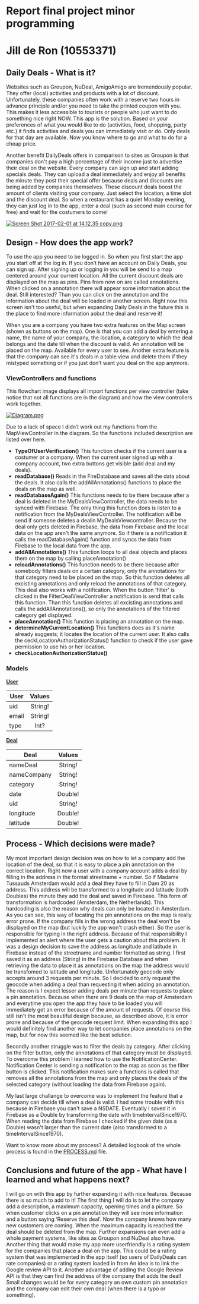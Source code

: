 # Report final project minor programming
# Jill de Ron (10553371) 

## Daily Deals - What is it? 
Websites such as Groupon, NuDeal, AmigoAmigo are tremendously popular. They offer (local) activities and products with a lot of discount. Unfortunately, these companies often work with a reserve two hours in advance principle and/or you need to take the printed coupon with you. This makes it less accessible to tourists or people who just want to do something nice right NOW. This app is the solution. Based on your preferences of what you would like to do (activities, food, shopping, party etc.) it finds activities and deals you can immediately visit or do. Only deals for that day are available. Now you know where to go and what to do for a cheap price.

Another benefit DailyDeals offers in comparison to sites as Groupon is that companies don't pay a high percentage of their income just to advertise their deal on the website. Every company can sign up and start adding specials deals. They can upload a deal immediately and enjoy all benefits the minute they post their special offer because deals and discounts are being added by companies themselves. These discount deals boost the amount of clients visiting your company. Just select the location, a time slot and the discount deal. So when a restaurant has a quiet Monday evening, they can just log in to the app, enter a deal (such as second main course for free) and wait for the costumers to come!

[![Screen Shot 2017-02-01 at 14.12.35 copy.png](https://s30.postimg.org/gf431drfl/Screen_Shot_2017_02_01_at_14_12_35_copy.png)](https://postimg.org/image/fctwiu8m5/)

## Design - How does the app work? 
To use the app you need to be logged in. So when you first start the app you start off at the log in. If you don’t have an account on Daily Deals, you can sign up. After signing up or logging in you will be send to a map centered around your current location. All the current discount deals are displayed on the map as pins. Pins from now on are called annotations. When clicked on a annotation there will appear some information about the deal. Still interested? Than you can click on the annotation and the information about the deal will be loaded in another screen. Right now this screen isn't too useful, but when expanding Daily Deals in the future this is the place to find more information aobut the deal and reserve it!

When you are a company you have two extra features on the Map screen (shown as buttons on the map). One is that you can add a deal by entering a name, the name of your company, the location, a category to which the deal belongs and the date till when the discount is valid. An annotation will be placed on the map. Available for every user to see. Another extra feature is that the company can see it's deals in a table view and delete them if they mistyped something or if you just don’t want you deal on the app anymore. 

### ViewControllers and functions
This flowchart image displays all import functions per view controller (take notice that not all functions are in the diagram) and how the view controllers work together. 

[![Diagram.png](https://s28.postimg.org/saryvoulp/Diagram.png)](https://postimg.org/image/7qn4x7euh/)

Due to a lack of space I didn’t work out my functions from the MapViewController in the diagram. So the functions included description are listed over here.
- **TypeOfUserVerification()** This function checks if the current user is a costumer or a company. When the current user signed up with a company account, two extra buttons get visible (add deal and my deals). 
- **readDatabase()** Reads in the FireDatabase and saves all the data about the deals. It also calls the addAllAnnotations() functions to place the deals on the map as well. 
- **readDatabaseAgain()** This functions needs to be there because after a deal is deleted in the MyDealsViewController, the data needs to be synced with Firebase. The only thing this function does is listen to a notification from the MyDealsViewController. The notification will be send if someone deletes a dealin MyDealsViewcontroller. Because the deal only gets deleted in Firebase, the data from Firebase and the local data on the app aren't the same anymore. So if there is a notification it calls the readDatabaseAgain() function and syncs the data from Firebase to the local data from the app.
- **addAllAnnotations()** This function loops to all deal objects and places them on the map by calling placeAnnotation()
- **reloadAnnotations()** This function needs to be there because after somebody filters deals on a certain category, only the annotations for that category need to be placed on the map. So this function deletes all excisting annotations and only reload the annotations of that category. This deal also works with a notification. When the button 'filter' is clicked in the FilterDealViewController a notification is send that calls this function. Than this function deletes all excisting annotations and calls the addAllAnnotations(), so only the annotations of the filtered category get displayed.
- **placeAnnotation()** This function is placing an annotation on the map.
- **determineMyCurrentLocation()** This functions does as it's name already suggests; it locates the location of the current user. It also calls the ceckLocationAuthorizationStatus() function to check if the user gave permission to use his or her location. 
- **checkLocationAuthorizationStatus()**

### Models
[**User**](https://github.com/Jillderon/daily-deals/blob/master/DailyDeals/User.swift)

| User          | Values        |
| ------------- |:-------------:|
| uid           | String!       |
| email         | String!       |
| type          | Int?          |

[**Deal**](https://github.com/Jillderon/daily-deals/blob/master/DailyDeals/Deal.swift)

| Deal          | Values        |
| ------------- |:-------------:|
| nameDeal      | String!       |
| nameCompany   | String!       |
| category      | String!       |
| date          | Double!       |
| uid           | String!       |
| longitude     | Double!       |
| latitude      | Double!       |

## Process - Which decisions were made?
My most important design decision was on how to let a company add the location of the deal, so that it is easy to place a pin annotation on the correct location. Right now a user with a company account adds a deal by filling in the address in the format streetname + number. So if Madame Tussauds Amsterdam would add a deal they have to fill in Dam 20 as address. This address will be transformed to a longitude and latitude (both Doubles) the minute they add the deal and saved in Firebase. This form of transformation is hardcoded (Amsterdam, the Netherlands). This hardcoding is also the reason why deals can only be located in Amsterdam. As you can see, this way of locating the pin annotations on the map is really error prone. If the company fills in the wrong address the deal won't be displayed on the map (but luckily the app won't crash either). So the user is responsible for typing in the right address. Because of that responsibility I implemented an alert where the user gets a caution about this problem. It was a design decision to save the address as longitude and latitude in Firebase instead of the streetname and number formatted as string. I first saved it as an address (String) in the Firebase Database and when retrieving the data to place it as annotations on the map the address would be transfomed to latitude and longitude. Unfortunately geocode only accepts around 3 requests per minute. So I decided to only request the geocode when adding a deal than requesting it when adding an annotation. The reason is I expect lesser adding deals per minute than requests to place a pin annotation. Because when there are 9 deals on the map of Amsterdam and everytime you open the app they have to be loaded you will immediately get an error because of the amount of requests. Of course this still isn't the most beautiful design because, as described above, it is error prone and because of the geocode request limit. When expanding this app I would definitely find another way to let companies place annotations on the map, but for now this seemed like the best solution.

Secondly another struggle was to filter the deals by category. After clicking on the filter button, only the annotations of that category must be displayed. To overcome this problem I learned how to use the NotificationCenter. Notification Center is sending a notification to the map as soon as the filter button is clicked. This notification makes sure a functions is called that removes all the annotations from the map and only places the deals of the selected category (without loading the data from Firebase again). 

My last large challange to overcome was to implement the feature that a company can decide till when a deal is valid. I had some trouble with this because in Firebase you can't save a NSDATE. Eventually I saved it in Firebase as a Double by transforming the date with timeIntervalSince1970. When reading the data from Firebase I checked if the given date (as a Double) wasn't larger than the current date (also transformed to a timeIntervalSince1970). 

Want to know more about my process? A detailed logbook of the whole process is found in the [PROCESS.md](https://github.com/Jillderon/daily-deals/blob/master/PROCESS.md) file. 

## Conclusions and future of the app - What have I learned and what happens next? 
I will go on with this app by further expanding it with nice features. Because there is so much to add to it! The first thing I will do is to let the company add a description, a maximum capacity, opening times and a picture. So when customer clicks on a pin annotation they will see more information and  a button saying ‘Reserve this deal’. Now the company knows how many new customers are coming. When the maximum capacity is reached the deal should be deleted from the map. Further expansions can even add a whole payment systems, like sites as Groupon and NuDeal also have. 
Another thing that would make my app more userfriendly is a rating system for the companies that place a deal on the app. This could be a rating system that was implemented in the app itself (so users of DailyDeals can rate companies) or a rating system loaded in from An idea is to link the Google review API to it. Another advantage of adding the Google Review API is that they can find the address of the company that adds the deal!
Small changes would be for every category an own custom pin annotation and the company can edit their own deal (when there is a typo or something).
